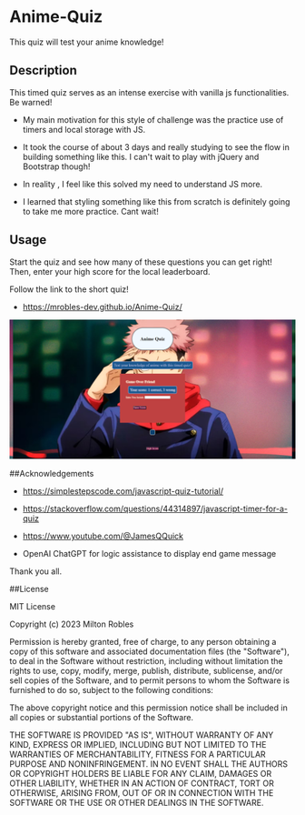 # Anime-Quiz
This quiz will test your anime knowledge!

## Description
This timed quiz serves as an intense exercise with vanilla js functionalities. Be warned!


- My main motivation for this style of challenge was the practice use of timers and local storage with JS.

- It took the course of about 3 days and really studying to see the flow in building something like this. I can't wait to play with jQuery and Bootstrap though!

- In reality , I feel like this solved my need to understand JS more.

- I learned that styling something like this from scratch is definitely going to take me more practice. Cant wait!



## Usage
Start the quiz and see how many of these questions you can get right! Then, enter your high score for the local leaderboard.

Follow the link to the short quiz!
- https://mrobles-dev.github.io/Anime-Quiz/

![alt text](./assets/screencapture-mrobles-dev-github-io-Anime-Quiz-2023-04-13-01_03_41.png)

##Acknowledgements

- https://simplestepscode.com/javascript-quiz-tutorial/

- https://stackoverflow.com/questions/44314897/javascript-timer-for-a-quiz

- https://www.youtube.com/@JamesQQuick

- OpenAI ChatGPT for logic assistance to display end game message

Thank you all.

##License

MIT License

Copyright (c) 2023 Milton Robles

Permission is hereby granted, free of charge, to any person obtaining a copy
of this software and associated documentation files (the "Software"), to deal
in the Software without restriction, including without limitation the rights
to use, copy, modify, merge, publish, distribute, sublicense, and/or sell
copies of the Software, and to permit persons to whom the Software is
furnished to do so, subject to the following conditions:

The above copyright notice and this permission notice shall be included in all
copies or substantial portions of the Software.

THE SOFTWARE IS PROVIDED "AS IS", WITHOUT WARRANTY OF ANY KIND, EXPRESS OR
IMPLIED, INCLUDING BUT NOT LIMITED TO THE WARRANTIES OF MERCHANTABILITY,
FITNESS FOR A PARTICULAR PURPOSE AND NONINFRINGEMENT. IN NO EVENT SHALL THE
AUTHORS OR COPYRIGHT HOLDERS BE LIABLE FOR ANY CLAIM, DAMAGES OR OTHER
LIABILITY, WHETHER IN AN ACTION OF CONTRACT, TORT OR OTHERWISE, ARISING FROM,
OUT OF OR IN CONNECTION WITH THE SOFTWARE OR THE USE OR OTHER DEALINGS IN THE
SOFTWARE.
